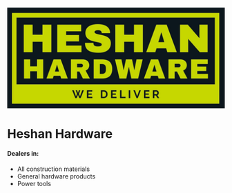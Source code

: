 ![Logo](web/WEB-INF/assets/images/logo.jpg)

# Heshan Hardware

#### Dealers in:
* All construction materials
* General hardware products
* Power tools